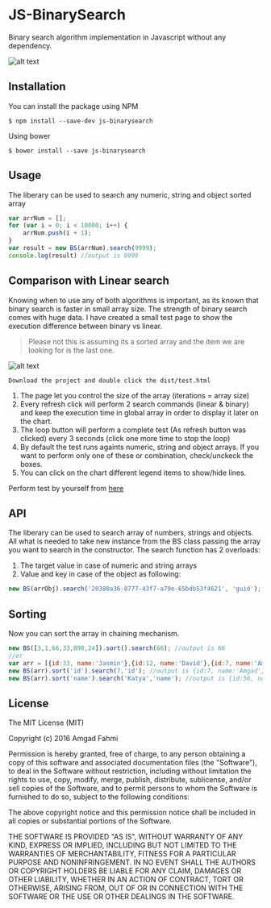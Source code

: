 # JS-BinarySearch


Binary search algorithm implementation in Javascript without any dependency.

![alt text](https://amgadfahmi.files.wordpress.com/2016/05/binarysearch1.jpg "Javascript Binary Search")


## Installation

You can install the package using NPM 
```
$ npm install --save-dev js-binarysearch
```
Using bower
```
$ bower install --save js-binarysearch
```

## Usage
The liberary can be used to search any numeric, string and object sorted array
```javascript
var arrNum = [];
for (var i = 0; i < 10000; i++) {
    arrNum.push(i + 1);
}
var result = new BS(arrNum).search(9999);
console.log(result) //output is 9999
```

## Comparison with Linear search 
Knowing when to use any of both algorithms is important, as its known that binary search is faster in small array size. The strength of binary search comes with huge data. I have created a small test page to show the execution difference between binary vs linear.
> Please not this is assuming its a sorted array and the item we are looking for is the last one. 

![alt text](https://amgadfahmi.files.wordpress.com/2016/05/screenshot-19.png "Binary Search vs Linear Search")

```
Download the project and double click the dist/test.html 
```
1. The page let you control the size of the array (iterations = array size)
2. Every refresh click will perform 2 search commands (linear & binary) and keep the execution time in global array in order to display it later on the chart. 
3. The loop button will perform a complete test (As refresh button was clicked) every 3 seconds (click one more time to stop the loop)
4. By default the test runs againts numeric, string and object arrays. If you want to perform only one of these or combination, check/unckeck the boxes. 
5. You can click on the chart different legend items to show/hide lines. 

Perform test by yourself from [here](http://bit.ly/binaryvslinear)

## API
The liberary can be used to search array of numbers, strings and objects. All what is needed to take new instance from the BS class passing the array you want to search in the constructor. 
The search function has 2 overloads:
1. The target value in case of numeric and string arrays 
2. Value and key in case of the object as following:
```javascript
new BS(arrObj).search('20380a36-8777-43f7-a79e-65bdb53f4621', 'guid');
```
## Sorting 
Now you can sort the array in chaining mechanism. 
```javascript
new BS([3,1,66,33,890,24]).sort().search(66); //output is 66 
//or 
var arr = [{id:33, name:'Jasmin'},{id:12, name:'David'},{id:7, name:'Amgad'},{id:56, name:'Katya'}];
new BS(arr).sort('id').search(7,'id'); //output is {id:7, name:'Amgad'}
new BS(arr).sort('name').search('Katya','name'); //output is {id:56, name:'Katya'}

```
## License

The MIT License (MIT)

Copyright (c) 2016 Amgad Fahmi

Permission is hereby granted, free of charge, to any person obtaining a copy
of this software and associated documentation files (the "Software"), to deal
in the Software without restriction, including without limitation the rights
to use, copy, modify, merge, publish, distribute, sublicense, and/or sell
copies of the Software, and to permit persons to whom the Software is
furnished to do so, subject to the following conditions:

The above copyright notice and this permission notice shall be included in all
copies or substantial portions of the Software.

THE SOFTWARE IS PROVIDED "AS IS", WITHOUT WARRANTY OF ANY KIND, EXPRESS OR
IMPLIED, INCLUDING BUT NOT LIMITED TO THE WARRANTIES OF MERCHANTABILITY,
FITNESS FOR A PARTICULAR PURPOSE AND NONINFRINGEMENT. IN NO EVENT SHALL THE
AUTHORS OR COPYRIGHT HOLDERS BE LIABLE FOR ANY CLAIM, DAMAGES OR OTHER
LIABILITY, WHETHER IN AN ACTION OF CONTRACT, TORT OR OTHERWISE, ARISING FROM,
OUT OF OR IN CONNECTION WITH THE SOFTWARE OR THE USE OR OTHER DEALINGS IN THE
SOFTWARE.